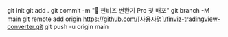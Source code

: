 git init
git add .
git commit -m "🚀 핀비즈 변환기 Pro 첫 배포"
git branch -M main
git remote add origin https://github.com/[사용자명]/finviz-tradingview-converter.git
git push -u origin main
